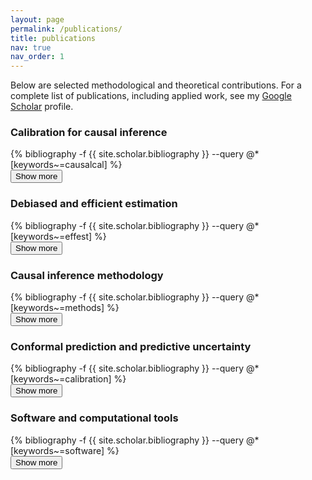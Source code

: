 ```yaml
---
layout: page
permalink: /publications/
title: publications
nav: true
nav_order: 1
---
```


Below are selected methodological and theoretical contributions. For a complete list of publications, including applied work, see my [Google Scholar](https://scholar.google.com/citations?user=0bwP0i4AAAAJ&hl=en&authuser=1) profile.

<div class="publications">

<h3>Calibration for causal inference</h3>
<div class="pub-section">
  <div class="pub-list collapsed">
    {% bibliography -f {{ site.scholar.bibliography }} --query @*[keywords~=causalcal] %}
  </div>
  <button class="toggle-btn" onclick="toggleSection(this)">Show more</button>
</div>

<h3>Debiased and efficient estimation</h3>
<div class="pub-section">
  <div class="pub-list collapsed">
    {% bibliography -f {{ site.scholar.bibliography }} --query @*[keywords~=effest] %}
  </div>
  <button class="toggle-btn" onclick="toggleSection(this)">Show more</button>
</div>

<h3>Causal inference methodology</h3>
<div class="pub-section">
  <div class="pub-list collapsed">
    {% bibliography -f {{ site.scholar.bibliography }} --query @*[keywords~=methods] %}
  </div>
  <button class="toggle-btn" onclick="toggleSection(this)">Show more</button>
</div>

<h3>Conformal prediction and predictive uncertainty</h3>
<div class="pub-section">
  <div class="pub-list collapsed">
    {% bibliography -f {{ site.scholar.bibliography }} --query @*[keywords~=calibration] %}
  </div>
  <button class="toggle-btn" onclick="toggleSection(this)">Show more</button>
</div>

<h3>Software and computational tools</h3>
<div class="pub-section">
  <div class="pub-list collapsed">
    {% bibliography -f {{ site.scholar.bibliography }} --query @*[keywords~=software] %}
  </div>
  <button class="toggle-btn" onclick="toggleSection(this)">Show more</button>
</div>

</div>

<script>
function toggleSection(button) {
  const list = button.previousElementSibling;
  list.classList.toggle("collapsed");
  button.textContent = list.classList.contains("collapsed") ? "Show more" : "Show less";
}
</script>
